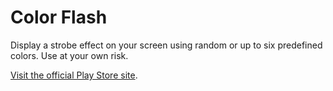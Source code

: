 # Color Flash

Display a strobe effect on your screen using random or up to six predefined colors.
Use at your own risk.

[Visit the official Play Store site](https://play.google.com/store/apps/details?id=de.spiritcroc.colorflash).
